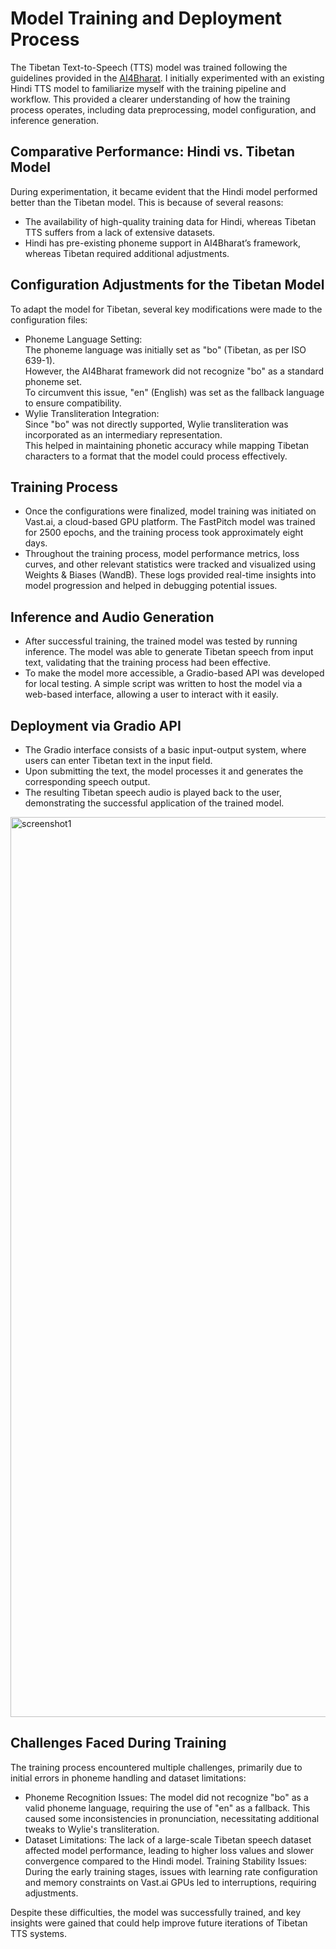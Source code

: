 
# Model Training and Deployment Process  

The Tibetan Text-to-Speech (TTS) model was trained following the guidelines provided in the [AI4Bharat](https://github.com/AI4Bharat/Indic-TTS). I initially experimented with an existing Hindi TTS model to familiarize myself with the training pipeline and workflow. This provided a clearer understanding of how the training process operates, including data preprocessing, model configuration, and inference generation.  


## Comparative Performance: Hindi vs. Tibetan Model  

During experimentation, it became evident that the Hindi model performed better than the Tibetan model. This is because of several reasons:  
- The availability of high-quality training data for Hindi, whereas Tibetan TTS suffers from a lack of extensive datasets. 
- Hindi has pre-existing phoneme support in AI4Bharat’s framework, whereas Tibetan required additional adjustments.  


## Configuration Adjustments for the Tibetan Model  

To adapt the model for Tibetan, several key modifications were made to the configuration files:  
- Phoneme Language Setting:  
The phoneme language was initially set as "bo" (Tibetan, as per ISO 639-1).  
However, the AI4Bharat framework did not recognize "bo" as a standard phoneme set.  
To circumvent this issue, "en" (English) was set as the fallback language to ensure compatibility.  
- Wylie Transliteration Integration:  
Since "bo" was not directly supported, Wylie transliteration was incorporated as an intermediary representation.  
This helped in maintaining phonetic accuracy while mapping Tibetan characters to a format that the model could process effectively.  


## Training Process  

- Once the configurations were finalized, model training was initiated on Vast.ai, a cloud-based GPU platform. The FastPitch model was trained for 2500 epochs, and the training process took approximately eight days. 
- Throughout the training process, model performance metrics, loss curves, and other relevant statistics were tracked and visualized using Weights & Biases (WandB). These logs provided real-time insights into model progression and helped in debugging potential issues.  


## Inference and Audio Generation

- After successful training, the trained model was tested by running inference. The model was able to generate Tibetan speech from input text, validating that the training process had been effective.  
- To make the model more accessible, a Gradio-based API was developed for local testing. A simple script was written to host the model via a web-based interface, allowing a user to interact with it easily.  


## Deployment via Gradio API  

- The Gradio interface consists of a basic input-output system, where users can enter Tibetan text in the input field.  
- Upon submitting the text, the model processes it and generates the corresponding speech output.  
- The resulting Tibetan speech audio is played back to the user, demonstrating the successful application of the trained model. 



 <img width="1440" alt="screenshot1" src="https://github.com/user-attachments/assets/c0aaa1b1-88dc-45cf-a3bd-e6448da03178" />




## Challenges Faced During Training

The training process encountered multiple challenges, primarily due to initial errors in phoneme handling and dataset limitations:
- Phoneme Recognition Issues: The model did not recognize "bo" as a valid phoneme language, requiring the use of "en" as a fallback. This caused some inconsistencies in pronunciation, necessitating additional tweaks to Wylie's transliteration.
- Dataset Limitations: The lack of a large-scale Tibetan speech dataset affected model performance, leading to higher loss values and slower convergence compared to the Hindi model.
Training Stability Issues: During the early training stages, issues with learning rate configuration and memory constraints on Vast.ai GPUs led to interruptions, requiring adjustments.

Despite these difficulties, the model was successfully trained, and key insights were gained that could help improve future iterations of Tibetan TTS systems.
